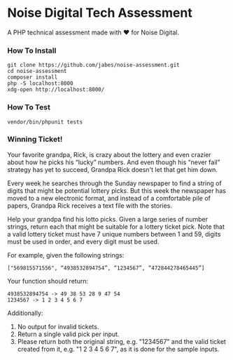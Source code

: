 # Noise Digital Tech Assessment

A PHP technical assessment made with ❤ for Noise Digital.

### How To Install

```
git clone https://github.com/jabes/noise-assessment.git
cd noise-assessment
composer install
php -S localhost:8000
xdg-open http://localhost:8000/
```

### How To Test

```
vendor/bin/phpunit tests
```

### Winning Ticket!

Your favorite grandpa, Rick, is crazy about the lottery and even crazier about how he picks his “lucky” numbers. And even though his “never fail” strategy has yet to succeed, Grandpa Rick doesn't let that get him down.

Every week he searches through the Sunday newspaper to find a string of digits that might be potential lottery picks. But this week the newspaper has moved to a new electronic format, and instead of a comfortable pile of papers, Grandpa Rick receives a text file with the stories.

Help your grandpa find his lotto picks. Given a large series of number strings, return each that might be suitable for a lottery ticket pick. Note that a valid lottery ticket must have 7 unique numbers between 1 and 59, digits must be used in order, and every digit must be used.

For example, given the following strings:

```
["569815571556", “4938532894754”, “1234567”, “472844278465445”]
```

Your function should return:

```
4938532894754 -> 49 38 53 28 9 47 54
1234567 -> 1 2 3 4 5 6 7
```

Additionally:

1) No output for invalid tickets.
2) Return a single valid pick per input.
3) Please return both the original string, e.g. "1234567" and the valid ticket created from it, e.g. "1 2 3 4 5 6 7", as it is done for the sample inputs.

